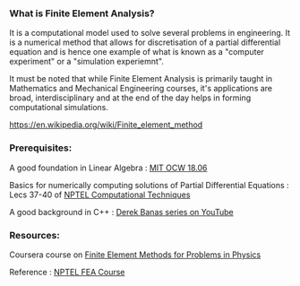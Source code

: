 ### What is Finite Element Analysis?

It is a computational model used to solve several problems in engineering. It is a numerical method that allows for discretisation of a partial differential equation and is hence one example of what is known as a "computer experiment" or a "simulation experiemnt".

It must be noted that while Finite Element Analysis is primarily taught in Mathematics and Mechanical Engineering courses, it's applications are broad, interdisciplinary and at the end of the day helps in forming computational simulations.

https://en.wikipedia.org/wiki/Finite_element_method

### Prerequisites:

A good foundation in Linear Algebra : [MIT OCW 18.06](https://ocw.mit.edu/courses/mathematics/18-06-linear-algebra-spring-2010/)

Basics for numerically computing solutions of Partial Differential Equations : Lecs 37-40 of [NPTEL Computational Techniques](https://www.youtube.com/playlist?list=PL42204FB1209D0EC3)

A good background in C++ : [Derek Banas series on YouTube](https://www.youtube.com/playlist?list=PLGLfVvz_LVvQ9S8YSV0iDsuEU8v11yP9M)

### Resources:

Coursera course on [Finite Element Methods for Problems in Physics](https://www.coursera.org/learn/finite-element-method)

Reference : [NPTEL FEA Course](https://www.youtube.com/playlist?list=PLSGws_74K018SmggufD-pbzG3thPIpF94)
